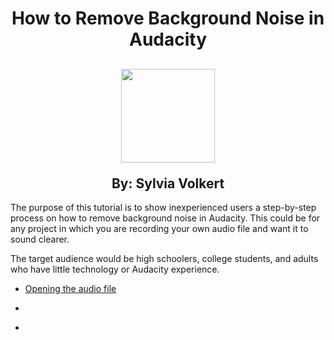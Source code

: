 <div align="center">
  <h1>How to Remove Background Noise in Audacity</h1>
  <h2><p>
  <img src="https://upload.wikimedia.org/wikipedia/commons/thumb/f/f6/Audacity_Logo.svg/2048px-Audacity_Logo.svg.png" alt="" width="150" height="150">
</p>
    By: Sylvia Volkert</h2>
</div>

<p>The purpose of this tutorial is to show inexperienced users a step-by-step process on how to remove background noise in Audacity. This could be for any project in which you are recording your own audio file and want it to sound clearer.</p>

<p>The target audience would be high schoolers, college students, and adults who have little technology or Audacity experience.</p>

* [Opening the audio file](x.md)

* [](x.md)

* [](x.md)
